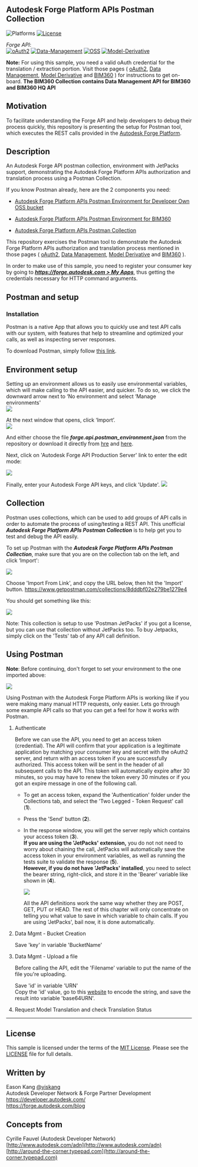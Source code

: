 ## Autodesk Forge Platform APIs Postman Collection
![Platforms](https://img.shields.io/badge/platform-windows%20%7C%20osx%20%7C%20linux-lightgray.svg)
[![License](http://img.shields.io/:license-mit-blue.svg)](http://opensource.org/licenses/MIT)

*Forge API*:<br />
[![oAuth2](https://img.shields.io/badge/oAuth2-v1-green.svg)](http://developer-autodesk.github.io/)
[![Data-Management](https://img.shields.io/badge/Data%20Management-v2-green.svg)](http://developer-autodesk.github.io/)
[![OSS](https://img.shields.io/badge/OSS-v2-green.svg)](http://developer-autodesk.github.io/)
[![Model-Derivative](https://img.shields.io/badge/Model%20Derivative-v2-green.svg)](http://developer-autodesk.github.io/)

**Note:** For using this sample, you need a valid oAuth credential for the translation / extraction portion. Visit those pages ( [oAuth2](https://developer.autodesk.com/en/docs/oauth/v2/tutorials/), [Data Management](https://developer.autodesk.com/en/docs/data/v2/tutorials/), [Model Derivative](https://developer.autodesk.com/en/docs/model-derivative/v2/tutorials/) and [BIM360](https://forge.autodesk.com/en/docs/bim360/v1/overview/introduction/) ) for instructions to get on-board. **The BIM360 Collection contains Data Management API for BIM360 and BIM360 HQ API**


## Motivation

To facilitate understanding the Forge API and help developers to debug their process quickly, this repository is presenting the setup for Postman tool, which executes the REST calls provided in the [Autodesk Forge Platform](https://developer.autodesk.com).

## Description

An Autodesk Forge API postman collection, environment with JetPacks support, demonstrating the Autodesk Forge Platform APIs authorization and translation process using a Postman Collection.

If you know Postman already, here are the 2 components you need:

* [Autodesk Forge Platform APIs Postman Environment for Developer Own OSS bucket](autodesk.forge.developer.app.postman_environment.json)

* [Autodesk Forge Platform APIs Postman Environment for BIM360](autodesk.forge.bim360.intge.postman_environment.json)

* [Autodesk Forge Platform APIs Postman Collection](https://www.getpostman.com/collections/8dddbf02e279be1279e4)

This repository exercises the Postman tool to demonstrate the Autodesk Forge Platform APIs
authorization and translation process mentioned in those pages ( [oAuth2](https://developer.autodesk.com/en/docs/oauth/v2/tutorials/), [Data Management](https://developer.autodesk.com/en/docs/data/v2/tutorials/), [Model Derivative](https://developer.autodesk.com/en/docs/model-derivative/v2/tutorials/) and [BIM360](https://forge.autodesk.com/en/docs/bim360/v1/tutorials/) ).

In order to make use of this sample, you need to register your consumer key by going to ***[https://forge.autodesk.com > My Apps](https://forge.autodesk.com/myapps)***, thus getting the credentials necessary for HTTP command arguments.



## Postman and setup

### Installation

Postman is a native App that allows you to quickly use and test API calls with our system, with features that help to streamline and optimized your calls, as well as inspecting server responses.

To download Postman, simply follow [this link](https://www.getpostman.com/apps).

## Environment setup

Setting up an environment allows us to easily use environmental variables, which will make calling to the API easier, and quicker.
To do so, we click the downward arrow next to ‘No environment and select ‘Manage environments'<br />
![](images/manage-env.png)

At the next window that opens, click ‘Import’.<br />
![](images/import-env.png)

And either choose the file ***forge.api.postman_environment.json*** from the repository or download it directly from [hre](autodesk.forge.developer.app.postman_environment.json) and [here](autodesk.forge.bim360.intge.postman_environment.json).

Next, click on 'Autodesk Forge API Production Server' link to enter the edit mode:

![](images/edit-env.png)

Finally, enter your Autodesk Forge API keys, and click 'Update'.
![](images/edit-key-env.png)


## Collection 

Postman uses collections, which can be used to add groups of API calls in order to automate the process of using/testing a REST API.
This unofficial ***Autodesk Forge Platform APIs Postman Collection*** is to help get you to test and debug the API easily.

To set up Postman with the ***Autodesk Forge Platform APIs Postman Collection***, make sure that you are on the collection tab on the left, and click ‘Import':

![](images/import-collection.png)

Choose 'Import From Link', and copy the URL below, then hit the 'Import' button.
https://www.getpostman.com/collections/8dddbf02e279be1279e4

You should get something like this:

![](images/collection.png)

Note: This collection is setup to use 'Postman JetPacks' if you got a license, but you can use that collection without JetPacks too. To
buy Jetpacks, simply click on the 'Tests' tab of any API call definition.


## Using Postman

**Note**: Before continuing, don't forget to set your environment to the one imported above:

![](images/env-set.png) 

Using Postman with the Autodesk Forge Platform APIs is working like if you were making many manual HTTP requests, only easier. 
Lets go through some example API calls so that you can get a feel for how it works with Postman.

  1. Authenticate

      Before we can use the API, you need to get an access token (credential). The API will confirm that your application is a legitimate 
	  application by matching your consumer key and secret with the oAuth2 server, and return with an access token if you are successfully
	  authorized. 
	  This access token will be sent in the header of all subsequent calls to the API. This token will automatically expire after 30 minutes, 
	  so you may have to renew the token every 30 minutes or if you got an expire message in one of the following call.
      
	  * To get an access token, expand the 'Authentication' folder under the Collections tab, and select the 'Two Legged - Token Request' call (<b>1</b>).
	  * Press the 'Send' button (<b>2</b>).
	  * In the response window, you will get the server reply which contains your access token (<b>3</b>). <br/>
	    <b>If you are using the 'JetPacks' extension,</b> you do not not need to worry about chaining the call, JetPacks will automatically save 
		the access token in your environment variables, as well as running the tests suite to validate the response (<b>5</b>). <br />
		<b>However, if you do not have 'JetPacks' installed</b>, you need to select the bearer string, right-click, and store it in the 'Bearer' variable 
		like shown in (<b>4</b>).
		
		![](images/get-started.png)
		
		All the API definitions work the same way whether they are POST, GET, PUT or HEAD. The rest of this chapter will only concentrate on 
		telling you what value to save in which variable to chain calls. If you are using 'JetPacks', bail now, it is done automatically.
	  
  2. Data Mgmt - Bucket Creation

      Save  'key' in variable 'BucketName'
	  
  3. Data Mgmt - Upload a file
  
      Before calling the API, edit the 'Filename' variable to put the name of the file you're uploading.

      Save  'id' in variable 'URN'<br />
			Copy the 'id' value, go to this [website](https://www.base64encode.org/) to encode the string, and save the result into variable 'base64URN'.

  4. Request Model Translation and check Translation Status







--------

## License

This sample is licensed under the terms of the [MIT License](http://opensource.org/licenses/MIT). Please see the [LICENSE](LICENSE) file for full details.


## Written by

Eason Kang [@yiskang](https://twitter.com/yiskang) <br />
Autodesk Developer Network & Forge Partner Development <br />
https://developer.autodesk.com/ <br />
https://forge.autodesk.com/blog <br />


## Concepts from
Cyrille Fauvel (Autodesk Developer Network)<br />
[http://www.autodesk.com/adn](http://www.autodesk.com/adn)<br />
[http://around-the-corner.typepad.com](http://around-the-corner.typepad.com)<br />